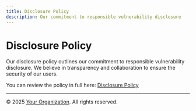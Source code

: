 ```yaml
---
title: Disclosure Policy
description: Our commitment to responsible vulnerability disclosure
---
```

# Disclosure Policy

Our disclosure policy outlines our commitment to responsible vulnerability disclosure. We believe in transparency and collaboration to ensure the security of our users.

You can review the policy in full here: [Disclosure Policy](kloccis1.github.io)

---
© 2025 [Your Organization](t-mobile.github.io). All rights reserved.
